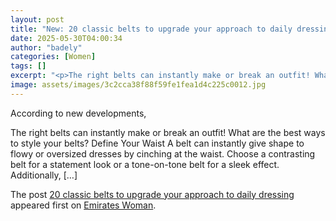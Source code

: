 ```yaml
---
layout: post
title: "New: 20 classic belts to upgrade your approach to daily dressing"
date: 2025-05-30T04:00:34
author: "badely"
categories: [Women]
tags: []
excerpt: "<p>The right belts can instantly make or break an outfit! What are the best ways to style your belts? Define Your Waist A belt can instantly give shap"
image: assets/images/3c2cca38f88f59fe1fea1d4c225c0012.jpg
---
```


According to new developments, <p>The right belts can instantly make or break an outfit! What are the best ways to style your belts? Define Your Waist A belt can instantly give shape to flowy or oversized dresses by cinching at the waist. Choose a contrasting belt for a statement look or a tone-on-tone belt for a sleek effect. Additionally, [&#8230;]</p>
<p>The post <a href="https://emirateswoman.com/20-classic-belts-to-upgrade-your-approach-to-daily-dressing/" rel="nofollow">20 classic belts to upgrade your approach to daily dressing</a> appeared first on <a href="https://emirateswoman.com" rel="nofollow">Emirates Woman</a>.</p>

